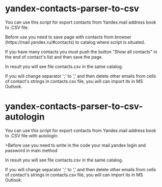 # yandex-contacts-parser-to-csv

<p>You can use this script for export contacts from Yandex.mail address book to .CSV file.</p>
<p>Before use you need to save page with contacts from browser (https://mail.yandex.ru/#contacts) to catalog where script is situated.</p>
<p>If you have many contacts you must push the button "Show all contacts" in the end of  contact's list and then save the page.</p>
<p>In result you will see file contacts.csv in the same catalog.</p>
<p>If you will change separator ';' to ',' and then delete other emails from cells of contact's strings in contacts.csv file, you will can import its in MS Outlook.</p>

# yandex-contacts-parser-to-csv-autologin

<p>You can use this script for export contacts from Yandex.mail address book to .CSV file with autologin.</p>
<p>>Before use you need to write in the code your mail.yandex login and password in main method</p>
<p>In result you will see file contacts.csv in the same catalog.</p>
<p>If you will change separator ';' to ',' and then delete other emails from cells of contact's strings in contacts.csv file, you will can import its in MS Outlook.</p>
